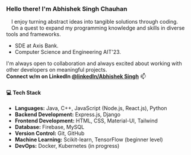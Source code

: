 
### Hello there! I'm Abhishek Singh Chauhan
  &emsp;I enjoy turning abstract ideas into tangible solutions through coding. </br>
  &emsp;On a quest to expand my programming knowledge and skills in diverse tools and frameworks.
 - SDE at Axis Bank.
 - Computer Science and Engineering AIT'23.

I'm always open to collaboration and always excited about working with other developers on meaningful projects. </br>
**Connect w/m on **LinkedIn** [@linkedIn/Abhishek Singh](https://www.linkedin.com/in/abbhiishekk/)** 📫

#### 💻 Tech Stack

- **Languages:** Java, C++, JavaScript (Node.js, React.js), Python
- **Backend Development:** Express.js, Django
- **Frontend Development:** HTML, CSS, Material-UI, Tailwind
- **Database:** Firebase, MySQL
- **Version Control:** Git, GitHub
- **Machine Learning:** Scikit-learn, TensorFlow (beginner level)
- **DevOps:** Docker, Kubernetes (in progress)

